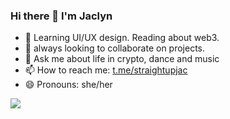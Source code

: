 ### Hi there 👋 I'm Jaclyn
- 🌱 Learning UI/UX design. Reading about web3. 
- 👯 always looking to collaborate on projects.
- 💬 Ask me about life in crypto, dance and music
- 📫 How to reach me: [t.me/straightupjac](https://t.me/straightupjac)
- 😄 Pronouns: she/her

<img src="https://github-readme-stats.vercel.app/api?username=straightupjac&show_icons=true&count_private=true" />

<!-- statistics widget first seen on 9at8's profile https://github.com/9at8 -->

